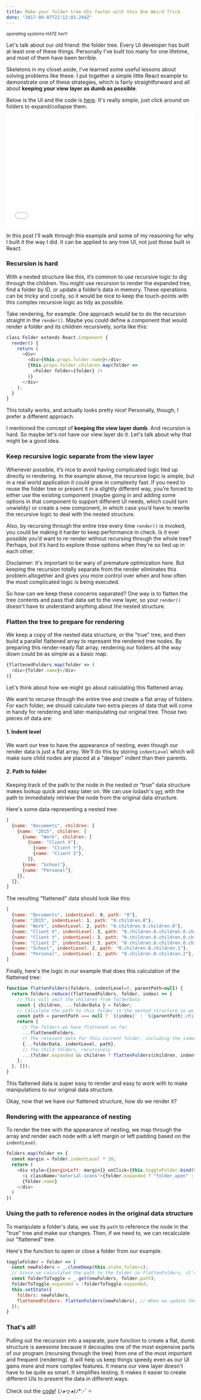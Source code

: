 ```yaml
---
title: Make your folder tree UIs faster with this One Weird Trick
date: "2017-09-07T22:12:03.284Z"
---
```


<sup>_operating systems HATE her!!_<sup>

Let's talk about our old friend: the folder tree. Every UI developer has built at least one of these things. Personally I've built too many for one lifetime, and most of them have been terrible.

Skeletons in my closet aside, I've learned some useful lessons about solving problems like these. I put together a simple little React example to demonstrate one of these strategies, which is fairly straightforward and all about <b>keeping your view layer as dumb as possible</b>.

Below is the UI and the code is [here](https://jsfiddle.net/leahloughran/jxc22g3e/). It's really simple, just click around on folders to expand/collapse them.

<iframe width="100%" height="300" src="//jsfiddle.net/leahloughran/jxc22g3e/embedded/result/" allowfullscreen="allowfullscreen" allowpaymentrequest frameborder="0"></iframe>

In this post I'll walk through this example and some of my reasoning for why I built it the way I did. It can be applied to any tree UI, not just those built in React.

### Recursion is hard

With a nested structure like this, it’s common to use recursive logic to dig through the children. You might use recursion to render the expanded tree, find a folder by ID, or update a folder’s data in memory. These operations can be tricky and costly, so it would be nice to keep the touch-points with this complex recursive logic as tidy as possible.

Take rendering, for example. One approach would be to do the recursion straight in the `render()`. Maybe you could define a component that would render a folder and its children recursively, sorta like this:

```js
class Folder extends React.Component {
  render() {
    return (
      <div>
        <div>{this.props.folder.name}</div>
        {this.props.folder.children.map(folder =>
          <Folder folder={folder} />
        )}
      </div>
    );
  }
}
```

This totally works, and actually looks pretty nice! Personally, though, I prefer a different approach.

I mentioned the concept of <b>keeping the view layer dumb</b>. And recursion is hard. So maybe let's _not_ have our view layer do it. Let's talk about why that might be a good idea.

### Keep recursive logic separate from the view layer

Whenever possible, it’s nice to avoid having complicated logic tied up directly in rendering. In the example above, the recursive logic is simple, but in a real world application it could grow in complexity fast. If you need to reuse the folder tree or present it in a slightly different way, you’re forced to either use the existing component (maybe going in and adding some options in that component to support different UI needs, which could turn unwieldy) or create a new component, in which case you’d have to rewrite the recursive logic to deal with the nested structure.

Also, by recursing through the entire tree every time `render()` is invoked, you could be making it harder to keep performance in check. Is it ever possible you’d want to re-render without recursing through the whole tree? Perhaps, but it’s hard to explore those options when they’re so tied up in each other.

Disclaimer: it's important to be wary of premature optimization here. But keeping the recursion totally separate from the render eliminates this problem altogether and gives you more control over when and how often the most complicated logic is being executed.

So how can we keep these concerns separated? One way is to flatten the tree contents and pass that data set to the view layer, so your `render()` doesn't have to understand anything about the nested structure.

### Flatten the tree to prepare for rendering

We keep a copy of the nested data structure, or the "true" tree, and then build a parallel flattened array to represent the rendered tree nodes. By preparing this render-ready flat array, rendering our folders all the way down could be as simple as a basic map.

```js
{flattenedFolders.map(folder => (
  <div>{folder.name}</div>
)}
```

Let's think about how we might go about calculating this flattened array.

We want to recurse through the entire tree and create a flat array of folders. For each folder, we should calculate two extra pieces of data that will come in handy for rendering and later manipulating our original tree. Those two pieces of data are:

#### 1. Indent level

We want our tree to have the appearance of nesting, even though our render data is just a flat array. We'll do this by storing `indentLevel` which will make sure child nodes are placed at a "deeper" indent than their parents.

#### 2. Path to folder

Keeping track of the path to the node in the nested or “true” data structure makes lookup quick and easy later on. We can use lodash's [`get`](https://lodash.com/docs/4.17.10#get) with the path to immediately retrieve the node from the original data structure.

Here's some data representing a nested tree:

```js
[
  {name: "Documents", children: [
    {name: "2015", children: [
      {name: "Work", children: [
        {name: "Client X"},
          {name: "Client Y"},
          {name: "Client Z"},
        ]},
      {name: "School"},
      {name: "Personal"},
    ]},
  ]},
]
```

The resulting "flattened" data should look like this:

```js
[
  {name: "Documents", indentLevel: 0, path: "0"},
  {name: "2015", indentLevel: 1, path: "0.children.0"},
  {name: "Work", indentLevel: 2, path: "0.children.0.children.0"},
  {name: "Client X", indentLevel: 3, path: "0.children.0.children.0.children.0"},
  {name: "Client Y", indentLevel: 3, path: "0.children.0.children.0.children.1"},
  {name: "Client Z", indentLevel: 3, path: "0.children.0.children.0.children.2"},
  {name: "School", indentLevel: 2, path: "0.children.0.children.1"},
  {name: "Personal", indentLevel: 2, path: "0.children.0.children.2"},
]
```

Finally, here's the logic in our example that does this calculation of the flattened tree:

```js
function flattenFolders(folders, indentLevel=0, parentPath=null) {
  return folders.reduce((flattenedFolders, folder, index) => {
    // This will omit the children from folderData
    const { children, ...folderData } = folder;
    // Calculate the path to this folder in the nested structure so we can use it for quick searching and updating later
    const path = parentPath === null ? `${index}` : `${parentPath}.children.${index}`;
    return [
      // The folders we have flattened so far
      ...flattenedFolders,
      // The relevant data for this current folder, including the indentLevel and path we calculated
      {...folderData, indentLevel, path},
      // The child folders, recursively
      ...(folder.expanded && children ? flattenFolders(children, indentLevel+1, path) : []),
    ];
  }, []);
}
```

This flattened data is super easy to render and easy to work with to make manipulations to our original data structure.

Okay, now that we have our flattened structure, how do we render it?

### Rendering with the appearance of nesting

To render the tree with the appearance of nesting, we map through the array and render each node with a left margin or left padding based on the `indentLevel`.

```js
folders.map(folder => {
  const margin = folder.indentLevel * 20;
  return (
    <div style={{marginLeft: margin}} onClick={this.toggleFolder.bind(this, folder)}>
      <i className="material-icons">{folder.expanded ? "folder_open" : "folder"}</i>
      {folder.name}
    </div>
  )
})
```

### Using the path to reference nodes in the original data structure

To manipulate a folder's data, we use its `path` to reference the node in the "true" tree and make our changes. Then, if we need to, we can recalculate our "flattened" tree.

Here's the function to open or close a folder from our example.

```js
toggleFolder = folder => {
  const newFolders = _.cloneDeep(this.state.folders);
  // Since we calculated the path to the folder in flattenFolders, it's easy to find in the nested data structure
  const folderToToggle = _.get(newFolders, folder.path);
  folderToToggle.expanded = !folderToToggle.expanded;
  this.setState({
    folders: newFolders,
    flattenedFolders: flattenFolders(newFolders), // When we update the folders data, we must re-calculate the flattened folders
  });
}
```

### That's all!

Pulling out the recursion into a separate, pure function to create a flat, dumb structure is awesome because it decouples one of the most expensive parts of our program (recursing through the tree) from one of the most important and frequent (rendering). It will help us keep things speedy even as our UI gains more and more complex features. It means our view layer doesn't have to be quite as smart. It simplifies testing. It makes it easier to create different UIs to present the data in different ways.

Check out the [code](https://jsfiddle.net/leahloughran/jxc22g3e/)! (ﾉ◕ヮ◕)ﾉ*:･ﾟ✧

